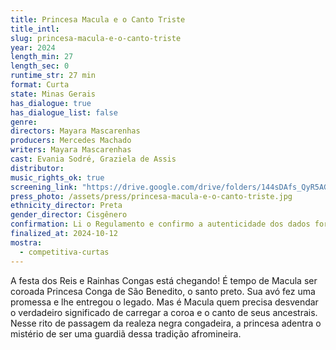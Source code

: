 ```yaml
---
title: Princesa Macula e o Canto Triste
title_intl: 
slug: princesa-macula-e-o-canto-triste
year: 2024
length_min: 27
length_sec: 0
runtime_str: 27 min
format: Curta
state: Minas Gerais
has_dialogue: true
has_dialogue_list: false
genre: 
directors: Mayara Mascarenhas
producers: Mercedes Machado
writers: Mayara Mascarenhas
cast: Evania Sodré, Graziela de Assis
distributor: 
music_rights_ok: true
screening_link: "https://drive.google.com/drive/folders/144sDAfs_QyR5AGtiQLYzand70yS5uteT?usp=sharing"
press_photo: /assets/press/princesa-macula-e-o-canto-triste.jpg
ethnicity_director: Preta
gender_director: Cisgênero
confirmation: Li o Regulamento e confirmo a autenticidade dos dados fornecido nesta ficha de inscrição.
finalized_at: 2024-10-12
mostra:
  - competitiva-curtas
---
```


A festa dos Reis e Rainhas Congas está chegando! É tempo de Macula ser coroada Princesa Conga de São Benedito, o santo preto. Sua avó fez uma promessa e lhe entregou o legado. Mas é Macula quem precisa desvendar o verdadeiro significado de carregar a coroa e o canto de seus ancestrais. Nesse rito de passagem da realeza negra congadeira, a princesa adentra o mistério de ser uma guardiã dessa tradição afromineira.
